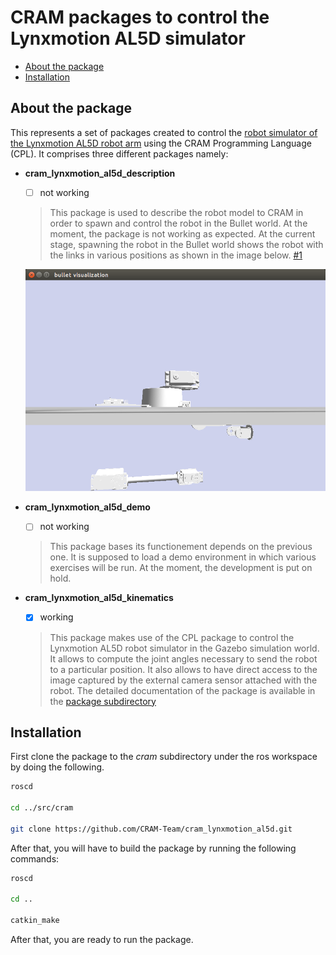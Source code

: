# CRAM packages to control the Lynxmotion AL5D simulator
- [About the package](#about-the-package)
- [Installation](#installation)

## About the package

This represents a set of packages created to control the [robot simulator of the Lynxmotion AL5D robot arm](https://github.com/CRAM-Team/lynxmotion_al5d_description) using the CRAM Programming Language (CPL). It comprises three different packages namely:

+ **cram_lynxmotion_al5d_description**
    + [ ] not working
    > This package is used to describe the robot model to CRAM in order to spawn and control the robot in the Bullet world. At the moment, the package is not working as expected. At the current stage, spawning the robot in the Bullet world shows the robot with the links in various positions as shown in the image below. [#1](https://github.com/CRAM-Team/cram_lynxmotion_al5d/issues/1)
    
    ![Visualization of the robot in the Bullet world ](screenshots/bullet_visualization.png?raw=true)

+ **cram_lynxmotion_al5d_demo**
    + [ ] not working
    > This package bases its functionement depends on the previous one. It is supposed to load a demo environment in which various exercises will be run. At the moment, the development is put on hold.

+ **cram_lynxmotion_al5d_kinematics**
    + [x] working
    > This package makes use of the CPL package to control the Lynxmotion AL5D robot simulator in the Gazebo simulation world. It allows to compute the joint angles necessary to send the robot to a particular position. It also allows to have direct access to the image captured by the external camera sensor attached with the robot. The detailed documentation of the package is available in the [package subdirectory](cram_lynxmotion_al5d_kinematics/)

## Installation
First clone the package to the *cram* subdirectory under the ros workspace by doing the following.
```bash
roscd

cd ../src/cram

git clone https://github.com/CRAM-Team/cram_lynxmotion_al5d.git
```

After that, you will have to build the package by running the following commands:

```bash 
roscd

cd ..

catkin_make
```
After that, you are ready to run the package.
